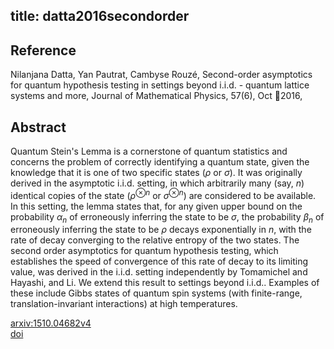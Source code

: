 title: datta2016secondorder
---


## Reference

Nilanjana Datta, Yan Pautrat, Cambyse Rouzé, Second-order asymptotics for quantum hypothesis testing in settings beyond i.i.d. - quantum lattice systems and more, Journal of Mathematical Physics, 57(6), Oct 2016,

## Abstract 
  Quantum Stein's Lemma is a cornerstone of quantum statistics and concerns the
problem of correctly identifying a quantum state, given the knowledge that it
is one of two specific states ($\rho$ or $\sigma$). It was originally derived
in the asymptotic i.i.d. setting, in which arbitrarily many (say, $n$)
identical copies of the state ($\rho^{\otimes n}$ or $\sigma^{\otimes n}$) are
considered to be available. In this setting, the lemma states that, for any
given upper bound on the probability $\alpha_n$ of erroneously inferring the
state to be $\sigma$, the probability $\beta_n$ of erroneously inferring the
state to be $\rho$ decays exponentially in $n$, with the rate of decay
converging to the relative entropy of the two states. The second order
asymptotics for quantum hypothesis testing, which establishes the speed of
convergence of this rate of decay to its limiting value, was derived in the
i.i.d. setting independently by Tomamichel and Hayashi, and Li. We extend this
result to settings beyond i.i.d.. Examples of these include Gibbs states of
quantum spin systems (with finite-range, translation-invariant interactions) at
high temperatures.

    

[arxiv:1510.04682v4](https://arxiv.org/abs/1510.04682v4)     
[doi](https://doi.org/10.1063/1.4953582)    

